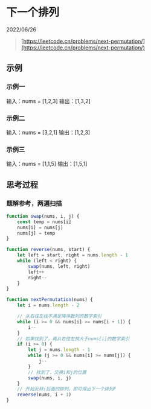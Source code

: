 # 下一个排列

2022/06/26

> [https://leetcode.cn/problems/next-permutation/](https://leetcode.cn/problems/next-permutation/)

## 示例

### 示例一

输入：nums = [1,2,3]
输出：[1,3,2]

### 示例二

输入：nums = [3,2,1]
输出：[1,2,3]

### 示例三

输入：nums = [1,1,5]
输出：[1,5,1]

## 思考过程

### 题解参考，两遍扫描

```javascript
function swap(nums, i, j) {
    const temp = nums[i]
    nums[i] = nums[j]
    nums[j] = temp
}

function reverse(nums, start) {
    let left = start, right = nums.length - 1
    while (left < right) {
        swap(nums, left, right)
        left++
        right--
    }
}

function nextPermutation(nums) {
    let i = nums.length - 2

    // 从右往左找不满足降序数列的数字索引
    while (i >= 0 && nums[i] >= nums[i + 1]) {
        i--
    }
    // 如果找到了，再从右往左找大于nums[i]的数字索引
    if (i >= 0) {
        let j = nums.length - 1
        while (j >= 0 && nums[i] >= nums[j]) {
            j--
        }
        // 找到了，交换i和j的位置
        swap(nums, i, j)
    }
    // 开始反转i后面的排列，即可得出下一个排列F
    reverse(nums, i + 1)
}
```
